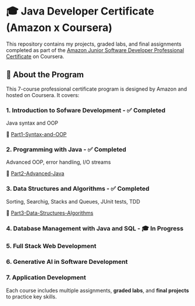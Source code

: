 # 🎓 Java Developer Certificate (Amazon x Coursera)

This repository contains my projects, graded labs, and final assignments completed as part of the [Amazon Junior Software Developer Professional Certificate](https://www.coursera.org/professional-certificates/amazon-junior-software-developer) on Coursera.

## 📌 About the Program

This 7-course professional certificate program is designed by Amazon and hosted on Coursera. It covers:

### 1. Introduction to Sofware Development - ✅ Completed
Java syntax and OOP 

📂 [Part1-Syntax-and-OOP](./Part1-Syntax-and-OOP)

### 2.  Programming with Java - ✅ Completed
Advanced OOP, error handling, I/O streams 

📂 [Part2-Advanced-Java](./Part2-Advanced-Java)

### 3. Data Structures and Algorithms - ✅ Completed
Sorting, Searchig, Stacks and Queues, JUnit tests, TDD

📂 [Part3-Data-Structures-Algorithms](./Part3-Data-Structures-Algorithms)

### 4. Database Management with Java and SQL - 🎓 In Progress
### 5. Full Stack Web Development 
### 6. Generative AI in Software Development 
### 7. Application Development 

Each course includes multiple assignments, **graded labs**, and **final projects** to practice key skills.
